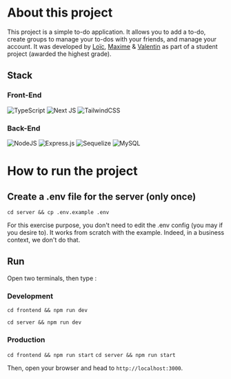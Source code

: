 # About this project

This project is a simple to-do application. It allows you to add a to-do, create groups to manage your to-dos with your friends, and manage your account.
It was developed by [Loïc](https://github.com/LoicE5), [Maxime](https://github.com/Mbourdon95) & [Valentin](https://github.com/ValReault) as part of a student project (awarded the highest grade).

## Stack

### Front-End
![TypeScript](https://img.shields.io/badge/typescript-%23007ACC.svg?style=for-the-badge&logo=typescript&logoColor=white)
![Next JS](https://img.shields.io/badge/Next-black?style=for-the-badge&logo=next.js&logoColor=white)
![TailwindCSS](https://img.shields.io/badge/tailwindcss-%2338B2AC.svg?style=for-the-badge&logo=tailwind-css&logoColor=white)

### Back-End
![NodeJS](https://img.shields.io/badge/node.js-6DA55F?style=for-the-badge&logo=node.js&logoColor=white)
![Express.js](https://img.shields.io/badge/express.js-%23404d59.svg?style=for-the-badge&logo=express&logoColor=%2361DAFB)
![Sequelize](https://img.shields.io/badge/Sequelize-52B0E7?style=for-the-badge&logo=Sequelize&logoColor=white)
![MySQL](https://img.shields.io/badge/mysql-%2300f.svg?style=for-the-badge&logo=mysql&logoColor=white)


# How to run the project

## Create a .env file for the server (only once)
`cd server && cp .env.example .env`

For this exercise purpose, you don't need to edit the .env config (you may if you desire to). It works from scratch with the example. Indeed, in a business context, we don't do that.

## Run

Open two terminals, then type :

### Development
`cd frontend && npm run dev`

`cd server && npm run dev`

### Production
`cd frontend && npm run start`
`cd server && npm run start`

Then, open your browser and head to `http://localhost:3000`.
